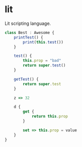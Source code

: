 # lit

Lit scripting language.

```js
class Best : Awesome {
	printTest() {
		print(this.test())
	}

	test() {
		this.prop = "bad"
		return super.test()
	}

	getTest() {
		return super.test
	}

	z => 32

	d {
		get {
			return this.prop
		}

		set => this.prop = value
	}
}
```
